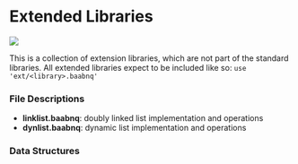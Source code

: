 # Extended Libraries
![](https://github.com/S1monr3dst0ne07/baabnq-extension-libraries/actions/workflows/main.yml/badge.svg)

This is a collection of extension libraries, which are not part of the standard libraries.
All extended libraries expect to be included like so: ```use 'ext/<library>.baabnq'```

### File Descriptions

- **linklist.baabnq**: doubly linked list implementation and operations
- **dynlist.baabnq**: dynamic list implementation and operations

### Data Structures


